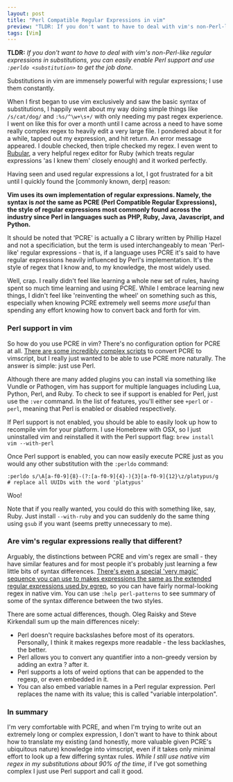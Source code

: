 ```yaml
---
layout: post
title: "Perl Compatible Regular Expressions in vim"
preview: "TLDR: If you don't want to have to deal with vim's non-Perl-like regular expressions in substitutions, you can easily enable Perl support and use :perldo <substitution> to get the job done."
tags: [Vim]
---
```


**TLDR:** *If you don't want to have to deal with vim's non-Perl-like regular expressions in substitutions, you can
easily enable Perl support and use `:perldo <substitution>` to get the job done.* 

Substitutions in vim are immensely powerful with regular expressions; I use them constantly. <MORE>

When I first began to use vim exclusively and saw the basic syntax of substitutions, I happily went about my way doing
simple things like `/s/cat/dog/` and `:%s/^\w+\s+/` with only needing my past regex experience. I went on like this
for over a month until I came across a need to have some really complex regex to heavily edit a very large file. I
pondered about it for a while, tapped out my expression, and hit return. An error message appeared. I double checked,
then triple checked my regex. I even went to [Rubular][1], a very helpful regex editor for Ruby (which treats regular
expressions 'as I knew them' closely enough) and it worked perfectly.

Having seen and used regular expressions a lot, I got frustrated for a bit until I quickly found the [commonly known, derp] reason:

**Vim uses its own implementation of regular expressions. Namely, the syntax is _not_ the same as PCRE (Perl Compatible
Regular Expressions), the style of regular expressions most commonly found across the industry since Perl in languages
such as PHP, Ruby, Java, Javascript, and Python.**

It should be noted that 'PCRE' is actually a C library written by Phillip Hazel and not a specificiation, but the
term is used interchangeably to mean 'Perl-like' regular expressions - that is, if a language uses PCRE it's said
to have regular expressions heavily influenced by Perl's implementation. It's the style of regex that I know and,
to my knowledge, the most widely used.

Well, crap. I really didn't feel like learning a whole new set of rules, having spent so much time learning and using
PCRE. While I embrace learning new things, I didn't feel like 'reinventing the wheel' on something such as this, especially
when knowing PCRE extremely well seems _more useful_ than spending any effort knowing how to convert back and forth for vim.

### Perl support in vim
So how do you use PCRE in vim? There's no configuration option for PCRE at all. [There are some incredibly complex scripts][2]
to convert PCRE to vimscript, but I really just wanted to be able to use PCRE more naturally. The answer is simple: just use Perl.

Although there are many added plugins you can install via something like Vundle or Pathogen, vim has support for multiple languages
including Lua, Python, Perl, and Ruby. To check to see if support is enabled for Perl, just use the `:ver` command. In the list of
features, you'll either see `+perl` or `-perl`, meaning that Perl is enabled or disabled respectively.

If Perl support is not enabled, you should be able to easily look up how to recompile vim for your platform. I use Homebrew with OSX,
so I just uninstalled vim and reinstalled it with the Perl support flag: `brew install vim --with-perl`

Once Perl support is enabled, you can now easily execute PCRE just as you would any other substitution with the `:perldo` command:

```
:perldo s/\A[a-f0-9]{8}-(?:[a-f0-9]{4}-){3}[a-f0-9]{12}\z/platypus/g
# replace all UUIDs with the word 'platypus'
```

Woo!

Note that if you really wanted, you could do this with something like, say, Ruby. Just install `--with-ruby` and you can suddenly
do the same thing using `gsub` if you want (seems pretty unnecessary to me). 

### Are vim's regular expressions really that different?
Arguably, the distinctions between PCRE and vim's regex are small - they have similar features and for most people it's probably just
learning a few little bits of syntax differences.
[There's even a special 'very magic' sequence you can use to makes expressions the same as the extended regular expressions used by egrep][3],
so you can have fairly normal-looking regex in native vim. You can use `:help perl-patterns` to see summary of some of the syntax difference between
the two styles.

There are some actual differences, though. Oleg Raisky and Steve Kirkendall sum up the main differences nicely:

* Perl doesn't require backslashes before most of its operators. Personally, I think it makes regexps more readable - the less backlashes, the better.
* Perl allows you to convert any quantifier into a non-greedy version by adding an extra ? after it.
* Perl supports a lots of weird options that can be appended to the regexp, or even embedded in it.
* You can also embed variable names in a Perl regular expression. Perl replaces the name with its value; this is called "variable interpolation".

### In summary
I'm very comfortable with PCRE, and when I'm trying to write out an extremely long or complex expression, I don't want to have to think about
how to translate my existing (and honestly, more valuable given PCRE's ubiquitous nature) knowledge into vimscript, even if it takes only minimal
effort to look up a few differing syntax rules. *While I still use native vim regex in my substitutions about 90% of the time*, if I've got
something complex I just use Perl support and call it good.

[1]: http://rubular.com/
[2]: https://github.com/othree/eregex.vim/blob/master/plugin/eregex.vim
[3]: http://vim.wikia.com/wiki/Simplifying_regular_expressions_using_magic_and_no-magic
